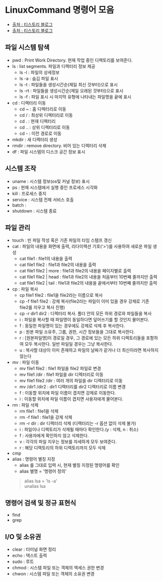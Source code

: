 # LinuxCommand 명령어 모음

- [출처 : 티스토리 블로그](https://cocoon1787.tistory.com/717?category=888102)
- [출처 : 티스토리 블로그](https://cocoon1787.tistory.com/197?category=888102)

## 파일 시스템 탐색

- pwd : Print Work Directory. 현재 작업 중인 디렉토리를 보여준다.
- ls : list segments. 파일과 디렉터리 정보 제공
  - ls -l : 파일의 상세정보
  - ls -a : 숨김 파일 표시
  - ls -t : 파일들을 생성시간순(제일 최신 것부터)으로 표시
  - ls -rt : 파일들을 생성시간순(제일 오래된 것부터)으로 표시
  - ls -f : 파일 표시 시 마지막 유형에 나타내는 파일명을 끝에 표시
- cd : 디렉터리 이동
  - cd ~ : 홈 디렉터리로 이동
  - cd / : 최상위 디렉터리로 이동
  - cd . : 현재 디렉터리 
  - cd .. : 상위 디렉터리로 이동
  - cd - : 이전 경로로 이동
- mkdir : 새 디렉터리 생성
- rmdir : remove directory. 비어 있는 디렉터리 삭제
- df : 파일 시스템의 디스크 공간 정보 표시

## 시스템 조작

- uname : 시스템 정보(os및 커널 정보) 표시
- ps : 현재 시스템에서 실행 중인 프로세스 시각화
- kill : 프로세스 중지
- service : 시스템 전체 서비스 호출
- batch : 
- shutdown : 시스템 종료

## 파일 관리

- touch : 빈 파일 작성 혹은 기존 파일의 타임 스탬프 갱신
- cat : 파일의 내용을 화면에 출력, 리다이렉션 기호('>')를 사용하여 새로운 파일 생성
  - cat file1 : file1의 내용을 출력
  - cat file1 file2 : file1과 file2의 내용을 출력
  - cat file1 file2 | more : file1과 file2의 내용을 페이지별로 출력
  - cat file1 file2 | head : file1과 file2의 내용을 처음부터 10번째 줄까지만 출력
  - cat file1 file2 | tail : file1과 file2의 내용을 끝에서부터 10번째 줄까지만 출력
- cp : 파일 복사
  - cp file1 file2 : file1을 file2라는 이름으로 복사
  - cp -f file1 file2 : 강제 복사(file2라는 파일이 이미 있을 경우 강제로 기존 file2를 지우고 복사 진행)
  - cp -r dir1 dir2 : 디렉터리 복사. 폴더 안의 모든 하위 경로와 파일들을 복사
  - i : 파일을 복사할 때 파일명이 동일하다면 덮어쓰기를 할 것인지 물어본다. 
  - f : 동일한 파일명이 있는 경우에도 강제로 삭제 후 복사한다.
  - p : 원본 파일 소유주, 그룹, 권한, 시간 정보들을 그대로 복사한다.
  - r : [원본파일명]이 경로일 경우, 그 경로에 있는 모든 하위 디렉토리들을 포함하여 모두 복사한다. 일반 파일일 경우는 그냥 복사한다.
  - u : 복사할 대상이 이미 존재하고 파일의 날짜가 같거나 더 최신이라면 복사하지 않는다
- mv : 파일 이동
  - mv file1 file2 : file1 파일을 file2 파일로 변경
  - mv file1 /dir : file1 파일을 dir 디렉터리로 이동
  - mv file1 file2 /dir : 여러 개의 파일을 dir 디렉터리로 이동
  - mv /dir1 /dir2 : dir1 디렉터리를 dir2 디렉터리로 이름 변경
  - f : 이동할 위치에 파일 이름이 겹치면 강제로 이동한다.
  - i : 이동할 위치에 파일 이름이 겹치면 사용자에게 물어본다.
- rm : 파일 삭제
  - rm file1 : file1을 삭제
  - rm -f file1 : file1을 강제 삭제
  - rm -r dir : dir 디렉터리 삭제 (디렉터리는 -r 옵션 없이 삭제 불가)
  - i : 파일이나 디렉토리가 삭제될 때마다 확인한다.(y : 삭제, n : 취소)
  - f : 사용자에게 확인하지 않고 삭제한다.
  - v : 각각의 파일 지우는 정보를 자세하게 모두 보여준다.
  - r : 해당 디렉토리의 하위 디렉토리까지 모두 삭제
- cmp
- alias : 명령어 별칭 지정
  - alias 를 그대로 입력 시, 현재 별칭 지정된 명령어를 확인
  - alias 별명 = '명령어 정의'
  > alias lsa = 'ls -a' <br/>
  > unalias lsa

## 명령어 검색 및 정규 표현식

- find
- grep

## I/O 및 소유권

- clear : 터미널 화면 정리
- echo : 텍스트 출력
- sudo : 루트 
- chmod : 시스템 파일 또는 객체의 액세스 권한 변경
- chwon : 시스템 파일 또는 객체의 소유권 변경
